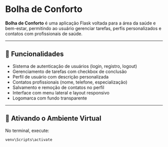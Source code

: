 # Bolha de Conforto

**Bolha de Conforto** é uma aplicação Flask voltada para a área da saúde e bem-estar, permitindo ao usuário gerenciar tarefas, perfis personalizados e contatos com profissionais de saúde.

---

## 🎯 Funcionalidades

- Sistema de autenticação de usuários (login, registro, logout)
- Gerenciamento de tarefas com checkbox de conclusão
- Perfil de usuário com descrição personalizada
- Contatos profissionais (nome, telefone, especialização)
- Salvamento e remoção de contatos no perfil
- Interface com menu lateral e layout responsivo
- Logomarca com fundo transparente

---

## 🧪 Ativando o Ambiente Virtual

No terminal, execute:

```bash
venv\Scripts\activate


